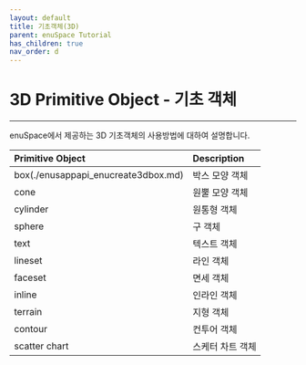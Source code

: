 ```yaml
---
layout: default
title: 기초객체(3D)
parent: enuSpace Tutorial
has_children: true
nav_order: d
---
```


# 3D Primitive Object - 기초 객체

---

enuSpace에서 제공하는 3D 기초객체의 사용방법에 대하여 설명합니다.

| Primitive Object | Description |
| :--- | :--- |
| box(./enusappapi_enucreate3dbox.md)  | 박스 모양 객체 |
| cone | 원뿔 모양 객체 |
| cylinder | 원통형 객체 |
| sphere | 구 객체 |
| text | 텍스트 객체 |
| lineset | 라인 객체 |
| faceset | 면세 객체 |
| inline | 인라인 객체 |
| terrain | 지형 객체 |
| contour | 컨투어 객체 |
| scatter chart | 스케터 차트 객체 |




